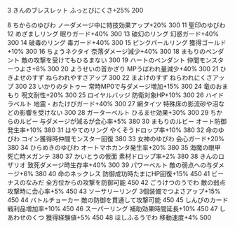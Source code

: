 
3	きんのブレスレット	ふっとびにくさ+25%	200



8	ちからのゆびわ	ノーダメージ中に特技効果アップ+20%	300
11	聖印のゆびわ
12	めざましリング	眠りガード+40%	300
13	破幻のリング	幻惑ガード+40%	300
14	破毒のリング	毒ガード+40%	300
15	ピンクパールリング	獲得ゴールド+10%	300
16	ちょうネクタイ	奈落ダメージ減少+40%	300
18	まもりのペンダント	敵の攻撃を受けてもひるまない	300
19	ハートのペンダント	仲間モンスターつよさ+8%	300
20	ようせいの首かざり	MPうばわれ量減少+40%	300
21	ひきよせのすず	ねらわれやすさアップ	300
22	まよけのすず	ねらわれにくさアップ	300
23	いかりのタトゥー	常時MP0で与ダメージ増加+15%	300
24	竜のおまもり	呪文耐性+20%	300
25	ロイヤルバッジ	防衛対象HP+10%	300
26	ハイドラベルト	地震・おたけびガード+40%	300
27	網タイツ	特殊床の影流砂や沼などの影響を受けない	300
28	ガーターベルト	ひるませ効果+30%	300
29	ちからのルビー	与ダメージが減るが会心率+5%	380
30	まもりのルビー	オート防御発生率+10%	380
31	はやてのリング	やくそうドロップ率+10%	380
32	命のゆびわ	コイン獲得時仲間モンスター回復	380
33	女神のゆびわ	会心ガード+20%	380
34	ひらめきのゆびわ	オートマホカンタ発生率+20%	380
35	海魔の眼甲	死亡時メガンテ	380
37	かいとうの仮面	素材ドロップ率+2%	380
38	きんのロザリオ	致死ダメージ時生存率+40%	300
39	パワーベルト	敵の弱点への与ダメージ+6%	380
40	命のネックレス	防御成功時たまにHP回復+15%	450
41	ビーナスのなみだ	全方位からの攻撃を防御可能	450
42	ごうけつのうでわ	敵の弱点攻撃時に会心率+5%	450
43	ソーサリーリング	3個装備でつよさアップ+15%	450
44	バトルチョーカー	敵の防御を貫通して攻撃可能	450
45	しんぴのカード	戦利品増加率+10%	450
46	スーパーリング	補助効果時間延長+10%	450
47	しあわせのくつ	獲得経験値+5%	450
48	ほしふるうでわ	移動速度+4%	500
